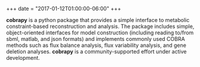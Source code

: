 +++
date = "2017-01-12T01:00:00-06:00"
+++

**cobrapy** is a python package that provides a simple interface to metabolic constraint-based reconstruction and analysis. The package includes simple, object-oriented interfaces for model construction (including reading to/from sbml, matlab, and json formats) and implements commonly used COBRA methods such as flux balance analysis, flux variability analysis, and gene deletion analyses. **cobrapy** is a community-supported effort under active development.
